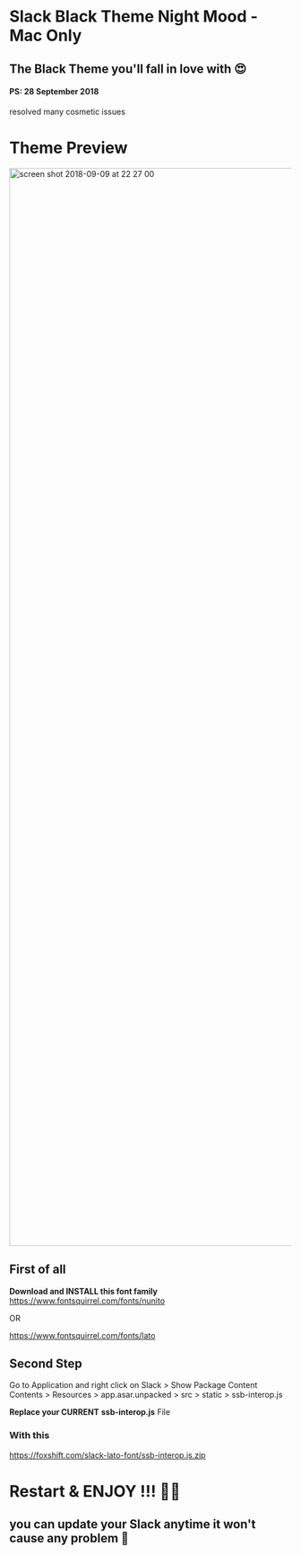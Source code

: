 # Slack Black Theme Night Mood - Mac Only
## The Black Theme you'll fall in love with 😍 
#### PS: 28 September 2018
resolved many cosmetic issues 
# Theme Preview
<img width="1920" alt="screen shot 2018-09-09 at 22 27 00" src="https://user-images.githubusercontent.com/16766231/45268625-9052ec80-b47f-11e8-98d5-70c9fb188ea1.png">




## First of all

**Download and INSTALL this font family**
https://www.fontsquirrel.com/fonts/nunito 

OR 

https://www.fontsquirrel.com/fonts/lato 



## Second Step

Go to Application  and right click on Slack  > Show Package Content
Contents > Resources > app.asar.unpacked > src > static >  ssb-interop.js 

**Replace your CURRENT** **ssb-interop.js** File

### With this 

https://foxshift.com/slack-lato-font/ssb-interop.js.zip


# Restart & ENJOY !!! 🙌🏻

## you can update your Slack anytime it won't cause any problem 🦁

